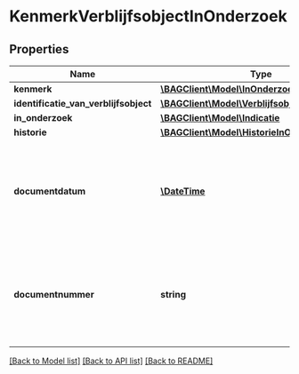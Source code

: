 # KenmerkVerblijfsobjectInOnderzoek

## Properties
Name | Type | Description | Notes
------------ | ------------- | ------------- | -------------
**kenmerk** | [**\BAGClient\Model\InOnderzoekVerblijfsobject**](InOnderzoekVerblijfsobject.md) |  | 
**identificatie_van_verblijfsobject** | [**\BAGClient\Model\VerblijfsobjectIdentificatie**](VerblijfsobjectIdentificatie.md) |  | 
**in_onderzoek** | [**\BAGClient\Model\Indicatie**](Indicatie.md) |  | 
**historie** | [**\BAGClient\Model\HistorieInOnderzoek**](HistorieInOnderzoek.md) |  | 
**documentdatum** | [**\DateTime**](\DateTime.md) | De datum van het document waarin de grondslag van het onderzoek wordt vastgelegd. Dit wordt vastgelegd in het attribuut documentdatum. | 
**documentnummer** | **string** | Het nummer van het document waarin de grondslag van het onderzoek wordt vastgelegd. Dit wordt vastgelegd in het attribuut documentnummer. | 

[[Back to Model list]](../../README.md#documentation-for-models) [[Back to API list]](../../README.md#documentation-for-api-endpoints) [[Back to README]](../../README.md)

